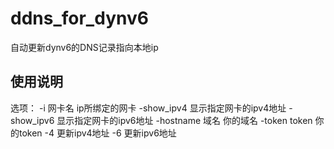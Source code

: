 # ddns_for_dynv6
自动更新dynv6的DNS记录指向本地ip
## 使用说明
选项：
    -i 网卡名                  ip所绑定的网卡
    -show_ipv4                 显示指定网卡的ipv4地址
    -show_ipv6                 显示指定网卡的ipv6地址
    -hostname 域名             你的域名
    -token token               你的token
    -4                         更新ipv4地址
    -6                         更新ipv6地址
